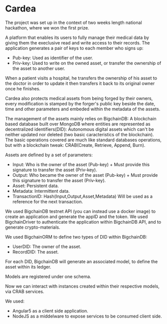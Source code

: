 # Cardea

The project was set up in the context of two weeks length national
hackathon, where we won the first prize.

A platform that enables its users to fully manage their medical data by
giving them the execlusive read and write access to their records.
The application generates a pair of keys to each member who signs up:
- Pub-key: Used as identifier of the user.
- Priv-key: Used to write on the owned asset, or transfer the
ownership of the asset to another user.

When a patient visits a hospital, he transfers the ownership of his asset
to the doctor in order to update it then transfers it back to its
original owner once he finishes.

Cardea also protects medical assets from being forged by their owners,
every modification is stamped by the forger's public key beside the date,
time and other parameters and embeded within the metadata of the assets.

The management of the assets mainly relies on BigchainDB: A blockchain
based database built over MongoDB where entities are represented as
decentralized identifiers(DID): Autonomous digital assets which can't be
neither updated nor deleted (two basic caracteristics of the blockchain).
The basic operations covered are much like standard databases operations,
but with a blockchain tweak: CRAB(Create, Retrieve, Append, Burn).

Assets are defined by a set of parameters:
- Input: Who is the owner of the asset (Pub-key) + Must provide
this signature to transfer the asset (Priv-key).
- Output: Who became the owner of the asset (Pub-key) + Must
provide this signature to transfer the asset (Priv-key).
- Asset: Persistent data.
- Metadata: Intermittent data.
- TransactionID: Hash(Input,Output,Asset,Metadata) Will be used as
a reference for the next transaction.

We used BigchainDB testnet API (you can instead use a docker image) to
create an application and generate the appID and the token.
We used BigchainDriver to authenticate the application within BigchainDB
API, and to generate crypto-materials.

We used BigchainORM to define two types of DID within BigchainDB:
- UserDID: The owner of the asset.
- RecordDID: The asset.

For each DID, BigchainDB will generate an associated model, to define
the asset within its ledger.

Models are registered under one schema.

Now we can interact with instances created within their respective
models, via CRAB services.

We used:
- Angular5 as a client side application.
- NodeJS as a middelware to expose services to be consumed client
side.
